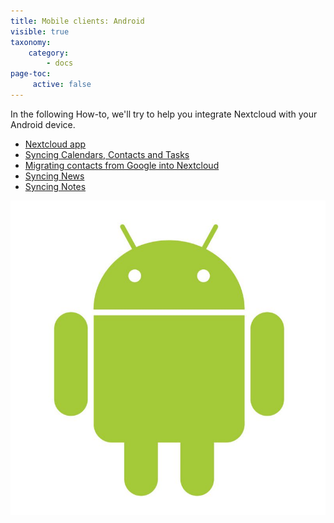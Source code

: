 ```yaml
---
title: Mobile clients: Android
visible: true
taxonomy:
    category:
        - docs
page-toc:
     active: false
---
```


In the following How-to, we'll try to help you integrate Nextcloud with your Android device.

- [Nextcloud app](Nextcloud-app)
- [Syncing Calendars, Contacts and Tasks](calendars-contacts-and-tasks)
- [Migrating contacts from Google into Nextcloud](https://howto.disroot.org/en/nextcloud/sync-with-your-cloud/android/migrating-contacts-from-google)
- [Syncing News](using-news)
- [Syncing Notes](Using-notes)

![](android.jpg)
